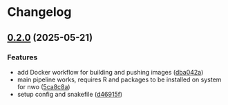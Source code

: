 # Changelog

## [0.2.0](https://github.com/BHKLAB-DataProcessing/ccle-treatmentresponse-snakemake/compare/v0.1.0...v0.2.0) (2025-05-21)


### Features

* add Docker workflow for building and pushing images ([dba042a](https://github.com/BHKLAB-DataProcessing/ccle-treatmentresponse-snakemake/commit/dba042ac87f7b721333a2b0235ebfc8800dd2e46))
* main pipeline works, requires R and packages to be installed on system for nwo ([5ca8c8a](https://github.com/BHKLAB-DataProcessing/ccle-treatmentresponse-snakemake/commit/5ca8c8a8bb4991672c9279104392022d264f38ea))
* setup config and snakefile ([d46915f](https://github.com/BHKLAB-DataProcessing/ccle-treatmentresponse-snakemake/commit/d46915fe690c371d6cdf73091dd32617270547de))
